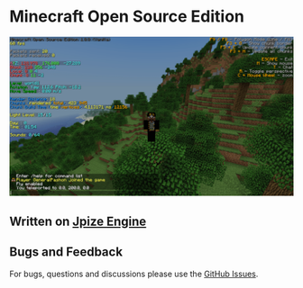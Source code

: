 # Minecraft Open Source Edition

![Optional Text](preview.png)

## Written on [Jpize Engine](https://github.com/GeneralPashon/jpize-engine)

## Bugs and Feedback
For bugs, questions and discussions please use the [GitHub Issues](https://github.com/GeneralPashon/Minecraft-Open-Source-Edition/issues).
